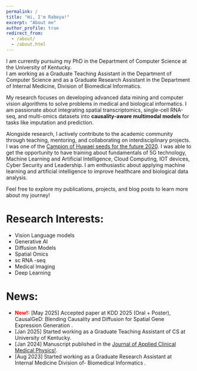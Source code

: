 ```yaml
---
permalink: /
title: "Hi, I'm Rabeya!"
excerpt: "About me"
author_profile: true
redirect_from: 
  - /about/
  - /about.html
---
```


I am currently pursuing my PhD in the Department of Computer Science at the University of Kentucky.  
I am working as a Graduate Teaching Assistant in the Department of Computer Science and as a Graduate Research Assistant in the Department of Internal Medicine, Division of Biomedical Informatics.

My research focuses on developing advanced data mining and computer vision algorithms to solve problems in medical and biological informatics. I am passionate about integrating spatial transcriptomics, single-cell RNA-seq, and multi-omics datasets into **causality-aware multimodal models** for tasks like imputation and prediction.

Alongside research, I actively contribute to the academic community through teaching, mentoring, and collaborating on interdisciplinary projects.  I was one of the [Campion of Huwaei seeds for the future 2020](https://www.newagebd.net/article/115387/10-bangladeshi-students-to-receive-training-from-huawei-hq#google_vignette). I was able to get the opportunity to have training about  fundamentals of 5G technology, Machine Learning and Artificial Intelligence, Cloud Computing, IOT devices, Cyber Security and Leadership.
I am enthusiastic about applying machine learning and artificial intelligence to improve healthcare and biological data analysis.

Feel free to explore my publications, projects, and blog posts to learn more about my journey!


Research Interests:
======
- Vision Language models
- Generative AI
- Diffusion Models
- Spatial Omics
- sc RNA -seq
- Medical Imaging
- Deep Learning

News:
======

- **<span style="color:red">New!:</span>**  [May 2025] Accepted paper at KDD 2025 (Oral + Poster), CausalGeD: Blending Causality and Diffusion for Spatial Gene Expression Generation .
- [Jan 2025] Started working as a Graduate Teaching Assistant of CS at University of Kentucky.
- [Jan 2024] Manuscript published in the [Journal of Applied Clinical Medical Physics!](https://aapm.onlinelibrary.wiley.com/doi/full/10.1002/acm2.14270).
- [Aug 2023] Started working as a Graduate Research Assistant at Internal Medicine Division of- Biomedical Informatics .



